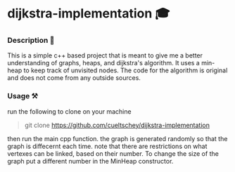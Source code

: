 # dijkstra-implementation 🎓

### Description 🧾

This is a simple c++ based project that is meant to give me a better understanding of graphs, heaps, and
dijkstra's algorithm. It uses a min-heap to keep track of unvisited nodes. The code for the algorithm is original
and does not come from any outside sources.

### Usage ⚒️
run the following to clone on your machine
> git clone https://github.com/cueltschey/dijkstra-implementation

then run the main cpp function.
the graph is generated randomly so that the graph is diffecernt each time. note that there are restrictions on what vertexes can
be linked, based on their number. To change the size of the graph put a different number in the MinHeap constructor.

